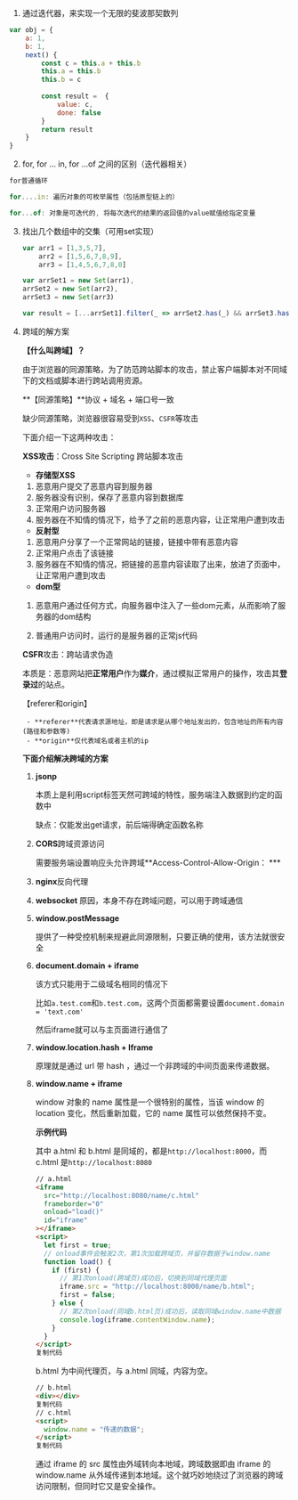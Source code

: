 1. 通过迭代器，来实现一个无限的斐波那契数列

```js
var obj = {
    a: 1,
    b: 1,
    next() {
        const c = this.a + this.b
        this.a = this.b
        this.b = c 
        
        const result =  {
            value: c,
            done: false
        }
        return result 
    } 
}
```



2. for, for ... in, for ...of 之间的区别（迭代器相关）

```js
for普通循环

for....in: 遍历对象的可枚举属性（包括原型链上的）

for...of: 对象是可迭代的, 将每次迭代的结果的返回值的value赋值给指定变量
```



3. 找出几个数组中的交集（可用set实现）

   ```js
   var arr1 = [1,3,5,7],
       arr2 = [1,5,6,7,8,9],
       arr3 = [1,4,5,6,7,8,0]
   
   var arrSet1 = new Set(arr1),
   arrSet2 = new Set(arr2),
   arrSet3 = new Set(arr3)
   
   var result = [...arrSet1].filter(_ => arrSet2.has(_) && arrSet3.has(_))
   
   
   ```

   

4. 跨域的解方案

   **【什么叫跨域】？**

   由于浏览器的同源策略，为了防范跨站脚本的攻击，禁止客户端脚本对不同域下的文档或脚本进行跨站调用资源。

   

   **【同源策略】**协议 + 域名 + 端口号一致

   缺少同源策略，浏览器很容易受到`XSS`、`CSFR`等攻击

   

   下面介绍一下这两种攻击：

   **XSS攻击**：Cross Site Scripting 跨站脚本攻击

   - **存储型XSS**

   1. 恶意用户提交了恶意内容到服务器
   2. 服务器没有识别，保存了恶意内容到数据库
   3. 正常用户访问服务器
   4. 服务器在不知情的情况下，给予了之前的恶意内容，让正常用户遭到攻击

   - **反射型**

   1. 恶意用户分享了一个正常网站的链接，链接中带有恶意内容
   2. 正常用户点击了该链接
   3. 服务器在不知情的情况，把链接的恶意内容读取了出来，放进了页面中，让正常用户遭到攻击

   - **dom型**

   1. 恶意用户通过任何方式，向服务器中注入了一些dom元素，从而影响了服务器的dom结构

   2. 普通用户访问时，运行的是服务器的正常js代码

      

   **CSFR**攻击：跨站请求伪造

   本质是：恶意网站把**正常用户**作为**媒介**，通过模拟正常用户的操作，攻击其**登录过**的站点。

   

   【referer和origin】

   		- **referer**代表请求源地址，即是请求是从哪个地址发出的，包含地址的所有内容(路径和参数等)
   		- **origin**仅代表域名或者主机的ip

   

   **下面介绍解决跨域的方案**

   1. **jsonp**

      本质上是利用script标签天然可跨域的特性，服务端注入数据到约定的函数中

      缺点：仅能发出get请求，前后端得确定函数名称

   2. **CORS**跨域资源访问

      需要服务端设置响应头允许跨域**Access-Control-Allow-Origin： ***

   3. **nginx**反向代理

   4. **websocket**
      原因，本身不存在跨域问题，可以用于跨域通信

   5. **window.postMessage**

      提供了一种受控机制来规避此同源限制，只要正确的使用，该方法就很安全

   6. **document.domain + iframe**

      该方式只能用于二级域名相同的情况下

      比如`a.test.com`和`b.test.com`，这两个页面都需要设置`document.domain = 'text.com'`

      然后iframe就可以与主页面进行通信了

   7. **window.location.hash + Iframe**

      原理就是通过 url 带 hash ，通过一个非跨域的中间页面来传递数据。

   8. **window.name + iframe**

      window 对象的 name 属性是一个很特别的属性，当该 window 的 location 变化，然后重新加载，它的 name 属性可以依然保持不变。

      **示例代码**

      其中 a.html 和 b.html 是同域的，都是`http://localhost:8000`，而 c.html 是`http://localhost:8080`

      ```html
      // a.html
      <iframe
        src="http://localhost:8080/name/c.html"
        frameborder="0"
        onload="load()"
        id="iframe"
      ></iframe>
      <script>
        let first = true;
        // onload事件会触发2次，第1次加载跨域页，并留存数据于window.name
        function load() {
          if (first) {
            // 第1次onload(跨域页)成功后，切换到同域代理页面
            iframe.src = "http://localhost:8000/name/b.html";
            first = false;
          } else {
            // 第2次onload(同域b.html页)成功后，读取同域window.name中数据
            console.log(iframe.contentWindow.name);
          }
        }
      </script>
      复制代码
      ```

      b.html 为中间代理页，与 a.html 同域，内容为空。

      ```html
      // b.html
      <div></div>
      复制代码
      // c.html
      <script>
        window.name = "传递的数据";
      </script>
      复制代码
      ```

      通过 iframe 的 src 属性由外域转向本地域，跨域数据即由 iframe 的 window.name 从外域传递到本地域。这个就巧妙地绕过了浏览器的跨域访问限制，但同时它又是安全操作。

